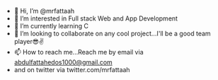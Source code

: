 - 👋 Hi, I’m @mrfattaah 
- 👀 I’m interested in Full stack Web and App Development
- 🌱 I’m currently learning C
- 💞️ I’m looking to collaborate on any cool project...I'll be a good team player😎✌️
- 📫 How to reach me...Reach me by email via abdulfattahedos1000@gmail.com 
- and on twitter via twitter.com/mrfattaah 

<!---
ibnbasheer/ibnbasheer is a ✨ special ✨ repository because its `README.md` (this file) appears on your GitHub profile.
You can click the Preview link to take a look at your changes.
--->
